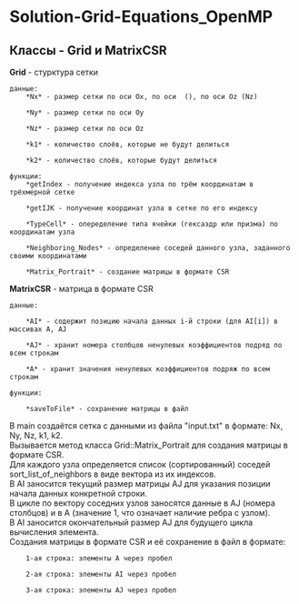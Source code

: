 # Solution-Grid-Equations_OpenMP

## Классы - Grid и MatrixCSR
**Grid** - стурктура сетки

	данные:  
		*Nx* - размер сетки по оси Ox, по оси  (), по оси Oz (Nz)  
		
		*Ny* - размер сетки по оси Oy  		
		
		*Nz* - размер сетки по оси Oz  		
		
		*k1* - количество слоёв, которые не будут делиться  	
		
		*k2* - количество слоёв, которые будут делиться  	
		
	функции:  
		*getIndex - получение индекса узла по трём координатам в трёхмерной сетке  	
		
		*getIJK - получение координат узла в сетке по его индексу  		
		
		*TypeCell* - опеределение типа ячейки (гексаэдр или призма) по координатам узла  
		
		*Neighboring_Nodes* - определение соседей данного узла, заданного своими координатами  	
		
		*Matrix_Portrait* - создание матрицы в формате CSR  

**MatrixCSR** - матрица в формате CSR  

	данные:  
	
		*AI* - содержит позицию начала данных i-й строки (для AI[i]) в массивах A, AJ  
		
		*AJ* - хранит номера столбцов ненулевых коэффициентов подряд по всем строкам  
		
		*A* - хранит значения ненулевых коэффициентов подряж по всем строкам  
		
	функции:  
	
		*saveToFile* - сохранение матрицы в файл  


В main создаётся сетка с данными из файла "input.txt" в формате: Nx, Ny, Nz, k1, k2.  
Вызывается метод класса Grid::Matrix_Portrait для создания матрицы в формате CSR.   
	Для каждого узла определяется список (сортированный) соседей sort_list_of_neighbors в виде вектора из их индексов.  
	В AI заносится текущий размер матрицы AJ для указания позиции начала данных конкретной строки.  
	В цикле по вектору соседних узлов заносятся данные в AJ (номера столбцов) и в A (значение 1, что означает наличие ребра с узлом).  
	В AI заносится окончательный размер AJ для будущего цикла вычисления элемента.  
	Создания матрицы в формате CSR и её сохранение в файл в формате:  
	
		1-ая строка: элементы A через пробел  
		
		2-ая строка: элементы AI через пробел  
		
		3-ая строка: элементы AJ через пробел  
